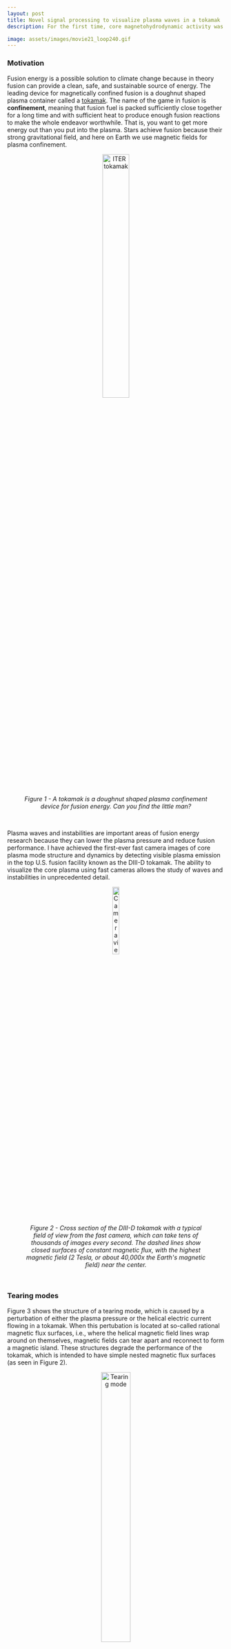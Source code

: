 ```yaml
---
layout: post
title: Novel signal processing to visualize plasma waves in a tokamak
description: For the first time, core magnetohydrodynamic activity was recorded with a high speed visible camera. 

image: assets/images/movie21_loop240.gif
---
```


### Motivation
Fusion energy is a possible solution to climate change because in theory fusion can provide a clean, safe, and sustainable source of energy. The leading device for magnetically confined fusion is a doughnut shaped plasma container called a [tokamak](https://en.wikipedia.org/wiki/Tokamak). The name of the game in fusion is **confinement**, meaning that fusion fuel is packed sufficiently close together for a long time and with sufficient heat to produce enough fusion reactions to make the whole endeavor worthwhile. That is, you want to get more energy out than you put into the plasma. Stars achieve fusion because their strong gravitational field, and here on Earth we use magnetic fields for plasma confinement.

<center>
<figure>
  <img src="{{site.url}}/assets/images/ITER.jpg" alt="ITER tokamak" height="38%" width = "38%"/>
  <figcaption>
  	<em>
  		Figure 1 - A tokamak is a doughnut shaped plasma confinement device for fusion energy. Can you find the little man? 
  	</em>
  </figcaption>
</figure>
</center>
<p>&nbsp;</p>


Plasma waves and instabilities are important areas of fusion energy research because they can lower the plasma pressure and reduce fusion performance. I have achieved the first-ever fast camera images of core plasma mode structure and dynamics by detecting visible plasma emission in the top U.S. fusion facility known as the DIII-D tokamak. The ability to visualize the core plasma using fast cameras allows the study of waves and instabilities in unprecedented detail.



<center>
<figure>
  <img src="{{site.url}}/assets/images/MHD_5.PNG" alt="Camera view" height="20%" width = "20%"/>
  <figcaption>
  	<em>
  		Figure 2 - Cross section of the DIII-D tokamak with a typical field of view from the fast camera, which can take tens of thousands of images every second. The dashed lines show closed surfaces of constant magnetic flux, with the highest magnetic field (2 Tesla, or about 40,000x the Earth's magnetic field) near the center.
  	</em>
  </figcaption>
</figure>
</center>
<p>&nbsp;</p>




### Tearing modes
Figure 3 shows the structure of a tearing mode, which is caused by a perturbation of either the plasma pressure or the helical electric current flowing in a tokamak. When this pertubation is located at so-called rational magnetic flux surfaces, i.e., where the helical magnetic field lines wrap around on themselves, magnetic fields can tear apart and reconnect to form a magnetic island. These structures degrade the performance of the tokamak, which is intended to have simple nested magnetic flux surfaces (as seen in Figure 2).


<center>
<figure>
  <img src="{{site.url}}/assets/images/MHD_2_TM.PNG" alt="Tearing mode" height="40%" width = "40%"/>
  <figcaption>
  	<em>Figure 3 - A novel signal processing technique is used to create these images. The time sequence from each camera pixel is Fourier transformed and then filtered (only certain frequencies are retained). The resulting images show (a) the Fourier amplitude, (b) phase, and (c) a snapshot of the mode structure. The fundamental rotation frequency of the magnetic islands is retained in (a) - (c) which shows poloidal mode structure of m = 2, and the first harmonic frequency is retained in (d) - (f) showing m = 4 structure.</em>
  </figcaption>
</figure>
</center>
<p>&nbsp;</p>




<center>
<figure>
  <img src="{{site.url}}/assets/images/MHD_3a.PNG" alt="Synthetic camera" height="30%" width = "30%"/>
  <figcaption>
    <em>
      Figure 4 - A model of plasma light emission from tearing modes is used to create synthetic camera images (shown in the left column), which are compared to real camera data (right hand column).
    </em>
  </figcaption>
</figure>
</center>
<p>&nbsp;</p>

<center>
<figure>
  <img src="{{site.url}}/assets/images/movie21_loop240.gif" alt="NTM movie" height="20%" width = "20%"/>
  <figcaption>
    <em>
      Figure 5 - Movie of the perturbed plasma emission caused by distorted magnetic flux surfaces from a neoclassical tearing mode.
    </em>
  </figcaption>
</figure>
</center>
<p>&nbsp;</p>



### Sawtooth instability
Another plasma instability which I had the privilege of imaging for the first time ever is called a sawtooth crash. The sawtooth instability forms when the plasma current is peaked near the magnetic axis, causing plasma from the core to rapidly mix with the cooler outer regions. This is a bad thing, because the game in fusion is to keep a dense plasma extremely hot for as long as possible in order to produce a lot of fusion reactions. The mixing is very fast (about 100 microseconds). After the crash, the central temperature gradually rises as the current profile and fast ion population evolve, and the process repeats. The exact nature of the magnetic reconnection that occurs during the sawtooth crash has eluded a complete physics explanation, and fast imaging of these events may provide new insights through detailed comparison to theory. Magnetic reconnection is also a hot topic in the astrophysics community, because reconnection occurs during solar flares and coronal mass ejections. These magnetic storms can even [interfere with power grids on Earth](https://www.sciencealert.com/here-s-what-would-happen-if-solar-storm-wiped-out-technology-geomagnetic-carrington-event-coronal-mass-ejection)!



<center>
<figure>
  <img src="{{site.url}}/assets/images/MHD_4.PNG" alt="Sawtooth crash" height="40%" width = "40%"/>
  <figcaption>
  	<em>
  		Figure 6 - (a) The electron temperature as a funcion of time during a sawtooth crash. The vertical lines show the times of the images. (b) Snapshots of the Fourier-filtered (15 kHz) component of visible light from the plasma.
  	</em>
  </figcaption>
</figure>
</center>
<p>&nbsp;</p>


Check out my publications about this topic <a href = " {{ site.url }}/assets/publications/31.pdf "> here </a>, 
<a href = " {{ site.url }}/assets/publications/19.pdf "> here </a>, and <a href = " {{ site.url }}/assets/publications/16.pdf "> here </a>.